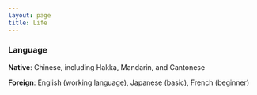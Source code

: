 ```yaml
---
layout: page
title: Life
---
```


### Language
**Native**: Chinese, including Hakka, Mandarin, and Cantonese

**Foreign**: English (working language), Japanese (basic), French (beginner)


